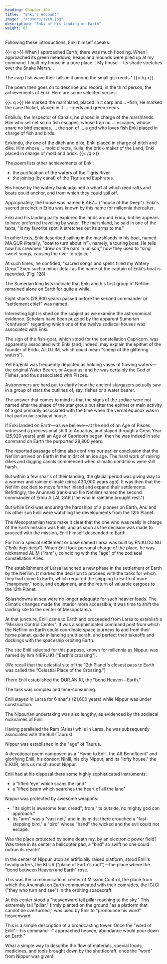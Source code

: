 ```yaml
---
heading: Chapter 10b
title:  "Enki's Account"
image:  "/covers/12th.jpg"
description: "Enki of his landing on Earth"
weight: 65
---
```



Following these introductions, Enki himself speaks:

{{< q >}}
When I approached Earth, there was much flooding.
When I approached its green meadows, heaps and mounds were piled up at my command.
I built my house in a pure place… 
My house— Its shade stretches over the Snake Marsh…

The carp fish wave their tails in it among the small gizi reeds."
{{< /q >}}


The poem then goes on to describe and record, in the third person, the achievements of Enki. Here are some selected verses: 

{{< q >}}
He marked the marshland, placed in it carp and… –fish;
He marked the cane thicket, placed in it … –reeds and green-reeds.

Enbilulu, the Inspector of Canals, he placed in charge of the marshlands.
Him who set net so no fish escapes, whose trap no … escapes,
whose snare no bird escapes, … the son of … a god who loves fish
Enki placed in charge of fish and birds.

Enkimdu, the one of the ditch and dike, Enki placed in charge of ditch and dike.
Him whose … mold directs, Kulla, the brick-maker of the Land,
Enki placed in charge of mold and brick.
{{< /q >}}

The poem lists other achievements of Enki:
- the purification of the waters of the Tigris River
- the joining (by canal) of the Tigris and Euphrates.

His house by the watery bank adjoined a wharf at which reed rafts and boats could anchor, and from which they could sail off. 

Appropriately, the house was named E.ABZU ("house of the Deep"). Enki's sacred precinct in Eridu was known by this name for millennia thereafter.

Enki and his landing party explored the lands around Eridu, but he appears to have preferred traveling by water. The marshland, he said in one of the texts, "is my favorite spot; it stretches out its arms to me." 

In other texts, Enki described sailing in the marshlands in his boat, named MA.GUR (literally, "boat to turn about in"), namely, a touring boat. He tells how his crewmen "drew on the oars in unison," how they used to "sing sweet songs, causing the river to rejoice." 

At such times, he confided, "sacred songs and spells filled my Watery Deep." Even such a minor detail as the name of the captain of Enki's boat is recorded. (Fig. 128)


The Sumerian king lists indicate that Enki and his first group of Nefilim remained alone on Earth for quite a while.

Eight shar's (28,800 years) passed before the second commander or "settlement chief" was named.

Interesting light is shed on the subject as we examine the astronomical evidence. Scholars have been puzzled by the apparent Sumerian "confusion" regarding which one of the twelve zodiacal houses was associated with Enki. 

The sign of the fish-goat, which stood for the constellation Capricorn, was apparently associated with Enki (and, indeed, may explain the epithet of the founder of Eridu, A.LU.LIM, which could mean "sheep of the glittering waters"). 

Yet Ea/Enki was frequently depicted as holding vases of flowing waters—the original Water Bearer, or Aquarius; and he was certainly the God of Fishes, and thus associated with Pisces.

Astronomers are hard put to clarify how the ancient stargazers actually saw in a group of stars the outlines of, say, fishes or a water bearer. 

The answer that comes to mind is that the signs of the zodiac were not named after the shape of the star group but after the epithet or main activity of a god primarily associated with the time when the vernal equinox was in that particular zodiacal house. 

If Enki landed on Earth—as we believe—at the end of an Age of Pisces, witnessed a precessional shift to Aquarius, and stayed through a Great Year (25,920 years) until an Age of Capricorn began, then he was indeed in sole command on Earth the purported 28,800 years.

The reported passage of time also confirms our earlier conclusion that the Nefilim arrived on Earth in the midst of an ice age. The hard work of raising dikes and digging canals commenced when climatic conditions were still harsh. 

But within a few shar's of their landing, the glacial period was giving way to a warmer and rainier climate (circa 430,000 years ago). It was then that the Nefilim decided to move farther inland and expand their settlements. Befittingly, the Anunnaki (rank-and-file Nefilim) named the second commander of Eridu A.LAL.GAR ("he who in raintime brought rest.")

But while Enki was enduring the hardships of a pioneer on Earth, Anu and his other son Enlil were watching the developments from the 12th Planet. 

The Mesopotamian texts make it clear that the one who was really in charge of the Earth mission was Enlil; and as soon as the decision was made to proceed with the mission, Enlil himself descended to Earth. 

For him a special settlement or base named Larsa was built by EN.KI.DU.NU ("Enki digs deep"). When Enlil took personal charge of the place, he was nicknamed ALIM ("ram"), coinciding with the "age" of the zodiacal constellation Aries.

The establishment of Larsa launched a new phase in the settlement of Earth by the Nefilim. It marked the decision to proceed with the tasks for which they had come to Earth, which required the shipping to Earth of more "manpower," tools, and equipment, and the return of valuable cargoes to the 12th Planet. 

Splashdowns at sea were no longer adequate for such heavier loads. The climatic changes made the interior more accessible; it was time to shift the landing site to the center of Mesopotamia.

At that juncture, Enlil came to Earth and proceeded from Larsa to establish a "Mission Control Center". It was a sophisticated command post from which the Nefilim on Earth could coordinate space journeys to and from their home planet, guide in landing shuttlecraft, and perfect their takeoffs and dockings with the spaceship orbiting Earth.

The site Enlil selected for this purpose, known for millennia as Nippur, was named by him NIBRU.KI ("Earth's crossing"). 

(We recall that the celestial site of the 12th Planet's closest pass to Earth was called the "Celestial Place of the Crossing.") 

There Enlil established the DUR.AN.KI, the "bond Heaven—Earth." 

The task was complex and time-consuming. 

Enlil stayed in Larsa for 6 shar's (21,600 years) while Nippur was under construction. 

The Nippurian undertaking was also lengthy, as evidenced by the zodiacal nicknames of Enlil. 

Having paralleled the Ram (Aries) while in Larsa, he was subsequently associated with the Bull (Taurus). 

Nippur was established in the "age" of Taurus.

A devotional poem composed as a "Hymn to Enlil, the All-Beneficent" and glorifying EnliI, his consort Ninlil, his city Nippur, and its "lofty house," the E.KUR, tells us much about Nippur.

Enlil had at his disposal there some highly sophisticated instruments: 
- a "lifted 'eye' which scans the land"
- a "lifted beam which searches the heart of all the land"

Nippur was protected by awesome weapons:
- "Its sight is awesome fear, dread"; from "its outside, no mighty god can approach."
- Its "arm" was a "vast net," and in its midst there crouched a "fast-stepping bird," a "bird" whose "hand" the wicked and the evil could not escape.

Was the place protected by some death ray, by an electronic power field? Was there in its center a helicopter pad, a "bird" so swift no one could outrun its reach?

In the center of Nippur, atop an artificially raised platform, stood Enlil's headquarters, the KI.UR ("place of Earth's root")—the place where the "bond between Heaven and Earth" rose.

This was the communications center of Mission Control, the place from which the Anunnaki on Earth communicated with their comrades, the IGI.GI ("they who turn and see") in the orbiting spacecraft.

At this center stood a "heavenward tall pillar reaching to the sky." This extremely tall "pillar," firmly planted on the ground "as a platform that cannot be overturned," was used by Enlil to "pronounce his word" heavenward.

This is a simple description of a broadcasting tower. Once the "word of Enlil"—his command—" approached heaven, abundance would pour down on Earth."

What a simple way to describe the flow of materials, special foods, medicines, and tools brought down by the shuttlecraft, once the "word" from Nippur was given!
